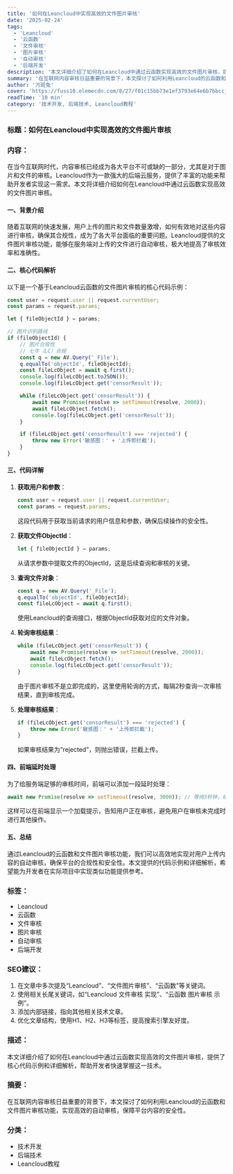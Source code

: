 ```yaml
---
title: '如何在Leancloud中实现高效的文件图片审核'
date: '2025-02-24'
tags:
  - 'Leancloud'
  - '云函数'
  - '文件审核'
  - '图片审核'
  - '自动审核'
  - '后端开发'
description: '本文详细介绍了如何在Leancloud中通过云函数实现高效的文件图片审核，提供了核心代码示例和详细解析，帮助开发者快速掌握这一技术。'
summary: '在互联网内容审核日益重要的背景下，本文探讨了如何利用Leancloud的云函数和文件图片审核功能，实现高效的自动审核，保障平台内容的安全性。'
author: '污斑兔'
cover: 'https://fuss10.elemecdn.com/8/27/f01c15bb73e1ef3793e64e6b7bbccjpeg.jpeg'
readTime: '10 min'
category: '技术开发, 后端技术, Leancloud教程'
---
```


### 标题：如何在Leancloud中实现高效的文件图片审核

### 内容：

在当今互联网时代，内容审核已经成为各大平台不可或缺的一部分，尤其是对于图片和文件的审核。Leancloud作为一款强大的后端云服务，提供了丰富的功能来帮助开发者实现这一需求。本文将详细介绍如何在Leancloud中通过云函数实现高效的文件图片审核。

#### 一、背景介绍

随着互联网的快速发展，用户上传的图片和文件数量激增，如何有效地对这些内容进行审核，确保其合规性，成为了各大平台面临的重要问题。Leancloud提供的文件图片审核功能，能够在服务端对上传的文件进行自动审核，极大地提高了审核效率和准确性。

#### 二、核心代码解析

以下是一个基于Leancloud云函数的文件图片审核的核心代码示例：

```js
const user = request.user || request.currentUser;
const params = request.params;

let { fileObjectId } = params;

// 图片识别路线
if (fileObjectId) {
    // 图片合规性
    // 七牛（LC）合规
    const q = new AV.Query('_File');
    q.equalTo('objectId', fileObjectId);
    const fileLcObject = await q.first();
    console.log(fileLcObject.toJSON());
    console.log(fileLcObject.get('censorResult'));

    while (fileLcObject.get('censorResult')) {
        await new Promise(resolve => setTimeout(resolve, 2000));
        await fileLcObject.fetch();
        console.log(fileLcObject.get('censorResult'));
    }

    if (fileLcObject.get('censorResult') === 'rejected') {
        throw new Error('敏感图：' + '上传即拦截');
    }
}
```

#### 三、代码详解

1. **获取用户和参数**：
   ```js
   const user = request.user || request.currentUser;
   const params = request.params;
   ```
   这段代码用于获取当前请求的用户信息和参数，确保后续操作的安全性。

2. **获取文件ObjectId**：
   ```js
   let { fileObjectId } = params;
   ```
   从请求参数中提取文件的ObjectId，这是后续查询和审核的关键。

3. **查询文件对象**：
   ```js
   const q = new AV.Query('_File');
   q.equalTo('objectId', fileObjectId);
   const fileLcObject = await q.first();
   ```
   使用Leancloud的查询接口，根据ObjectId获取对应的文件对象。

4. **轮询审核结果**：
   ```js
   while (fileLcObject.get('censorResult')) {
       await new Promise(resolve => setTimeout(resolve, 2000));
       await fileLcObject.fetch();
       console.log(fileLcObject.get('censorResult'));
   }
   ```
   由于图片审核不是立即完成的，这里使用轮询的方式，每隔2秒查询一次审核结果，直到审核完成。

5. **处理审核结果**：
   ```js
   if (fileLcObject.get('censorResult') === 'rejected') {
       throw new Error('敏感图：' + '上传即拦截');
   }
   ```
   如果审核结果为“rejected”，则抛出错误，拦截上传。

#### 四、前端延时处理

为了给服务端足够的审核时间，前端可以添加一段延时处理：

```js
await new Promise(resolve => setTimeout(resolve, 3000)); // 等待3秒钟，给自动图片审核时间
```

这样可以在前端显示一个加载提示，告知用户正在审核，避免用户在审核未完成时进行其他操作。

#### 五、总结

通过Leancloud的云函数和文件图片审核功能，我们可以高效地实现对用户上传内容的自动审核，确保平台的合规性和安全性。本文提供的代码示例和详细解析，希望能为开发者在实际项目中实现类似功能提供参考。

### 标签：
- Leancloud
- 云函数
- 文件审核
- 图片审核
- 自动审核
- 后端开发

### SEO建议：
1. 在文章中多次提及“Leancloud”、“文件图片审核”、“云函数”等关键词。
2. 使用相关长尾关键词，如“Leancloud 文件审核 实现”、“云函数 图片审核 示例”。
3. 添加内部链接，指向其他相关技术文章。
4. 优化文章结构，使用H1、H2、H3等标签，提高搜索引擎友好度。

### 描述：
本文详细介绍了如何在Leancloud中通过云函数实现高效的文件图片审核，提供了核心代码示例和详细解析，帮助开发者快速掌握这一技术。

### 摘要：
在互联网内容审核日益重要的背景下，本文探讨了如何利用Leancloud的云函数和文件图片审核功能，实现高效的自动审核，保障平台内容的安全性。

### 分类：
- 技术开发
- 后端技术
- Leancloud教程